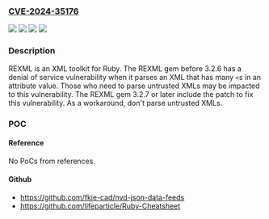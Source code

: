 ### [CVE-2024-35176](https://cve.mitre.org/cgi-bin/cvename.cgi?name=CVE-2024-35176)
![](https://img.shields.io/static/v1?label=Product&message=rexml&color=blue)
![](https://img.shields.io/static/v1?label=Version&message=%3D%20%3C%203.2.7%20&color=brighgreen)
![](https://img.shields.io/static/v1?label=Vulnerability&message=CWE-400%3A%20Uncontrolled%20Resource%20Consumption&color=brighgreen)
![](https://img.shields.io/static/v1?label=Vulnerability&message=CWE-770%3A%20Allocation%20of%20Resources%20Without%20Limits%20or%20Throttling&color=brighgreen)

### Description

 REXML is an XML toolkit for Ruby. The REXML gem before 3.2.6 has a denial of service vulnerability when it parses an XML that has many `<`s in an attribute value. Those who need to parse untrusted XMLs may be impacted to this vulnerability. The REXML gem 3.2.7 or later include the patch to fix this vulnerability. As a workaround, don't parse untrusted XMLs.

### POC

#### Reference
No PoCs from references.

#### Github
- https://github.com/fkie-cad/nvd-json-data-feeds
- https://github.com/lifeparticle/Ruby-Cheatsheet

